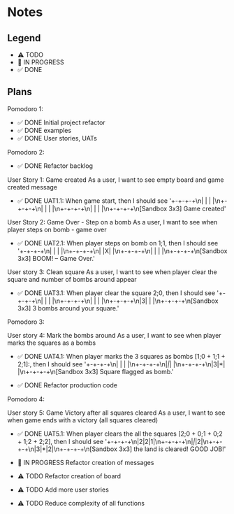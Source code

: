 # Notes

## Legend

- ⚠ TODO
- 🚧 IN PROGRESS
- ✅ DONE

## Plans

Pomodoro 1:

- ✅ DONE Initial project refactor
- ✅ DONE examples
- ✅ DONE User stories, UATs

Pomodoro 2:

- ✅ DONE Refactor backlog

User Story 1: Game created
As a user, I want to see empty board and game created message

- ✅ DONE UAT1.1: When game start, then I should see '+-+-+-+\n| | | |\n+-+-+-+\n| | | |\n+-+-+-+\n| | | |\n+-+-+-+\n[Sandbox 3x3] Game created'

User Story 2: Game Over - Step on a bomb
As a user, I want to see when player steps on bomb - game over

- ✅ DONE UAT2.1: When player steps on bomb on 1;1, then I should see '+-+-+-+\n| | | |\n+-+-+-+\n| |X| |\n+-+-+-+\n| | | |\n+-+-+-+\n[Sandbox 3x3] BOOM! – Game Over.'

User story 3: Clean square
As a user, I want to see when player clear the square and number of bombs around appear

- ✅ DONE UAT3.1: When player clear the square 2;0, then I should see '+-+-+-+\n| | | |\n+-+-+-+\n| | | |\n+-+-+-+\n|3| | |\n+-+-+-+\n[Sandbox 3x3] 3 bombs around your square.'

Pomodoro 3:

User story 4: Mark the bombs around
As a user, I want to see when player marks the squares as a bombs

- ✅ DONE UAT4.1: When player marks the 3 squares as bombs [1;0 + 1;1 + 2;1]:, then I should see '+-+-+-+\n| | | |\n+-+-+-+\n|_|_| |\n+-+-+-+\n|3|\*| |\n+-+-+-+\n[Sandbox 3x3] Square flagged as bomb.'

- ✅ DONE Refactor production code

Pomodoro 4:

User story 5: Game Victory after all squares cleared
As a user, I want to see when game ends with a victory (all squares cleared)

- ✅ DONE UAT5.1: When player clears the all the squares [2;0 + 0;1 + 0;2 + 1;2 + 2;2], then I should see '+-+-+-+\n|2|2|1|\n+-+-+-+\n|_|_|2|\n+-+-+-+\n|3|\*|2|\n+-+-+-+\n[Sandbox 3x3] the land is cleared! GOOD JOB!'

- 🚧 IN PROGRESS Refactor creation of messages
- ⚠ TODO Refactor creation of board
- ⚠ TODO Add more user stories
- ⚠ TODO Reduce complexity of all functions
